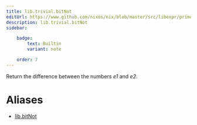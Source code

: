 ```yaml
---
title: lib.trivial.bitNot
editUrl: https://www.github.com/nixos/nix/blob/master/src/libexpr/primops.cc
description: lib.trivial.bitNot
sidebar:

    badge:
        text: Builtin
        variant: note

    order: 7
---
```


Return the difference between the numbers *e1* and *e2*.


# Aliases

- [lib.bitNot](/reference/libbitNot)


